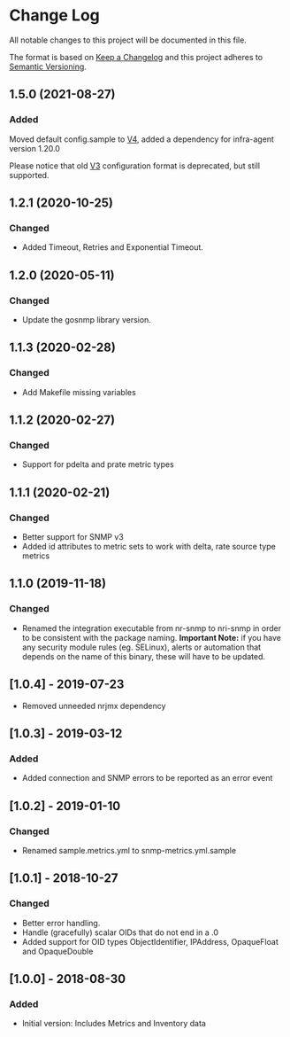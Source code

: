 # Change Log

All notable changes to this project will be documented in this file.

The format is based on [Keep a Changelog](http://keepachangelog.com/)
and this project adheres to [Semantic Versioning](http://semver.org/).

## 1.5.0 (2021-08-27)
### Added

Moved default config.sample to [V4](https://docs.newrelic.com/docs/create-integrations/infrastructure-integrations-sdk/specifications/host-integrations-newer-configuration-format/), added a dependency for infra-agent version 1.20.0

Please notice that old [V3](https://docs.newrelic.com/docs/create-integrations/infrastructure-integrations-sdk/specifications/host-integrations-standard-configuration-format/) configuration format is deprecated, but still supported.

## 1.2.1 (2020-10-25)
### Changed
- Added Timeout, Retries and Exponential Timeout.

## 1.2.0 (2020-05-11)
### Changed
- Update the gosnmp library version.

## 1.1.3 (2020-02-28)
### Changed
- Add Makefile missing variables

## 1.1.2 (2020-02-27)
### Changed
- Support for pdelta and prate metric types

## 1.1.1 (2020-02-21)
### Changed
- Better support for SNMP v3
- Added id attributes to metric sets to work with delta, rate source type metrics

## 1.1.0 (2019-11-18)
### Changed
- Renamed the integration executable from nr-snmp to nri-snmp in order to be consistent with the package naming. **Important Note:** if you have any security module rules (eg. SELinux), alerts or automation that depends on the name of this binary, these will have to be updated.
## [1.0.4] - 2019-07-23
- Removed unneeded nrjmx dependency

## [1.0.3] - 2019-03-12

### Added

- Added connection and SNMP errors to be reported as an error event

## [1.0.2] - 2019-01-10

### Changed

- Renamed sample.metrics.yml to snmp-metrics.yml.sample

## [1.0.1] - 2018-10-27

### Changed

- Better error handling.
- Handle (gracefully) scalar OIDs that do not end in a .0
- Added support for OID types ObjectIdentifier, IPAddress, OpaqueFloat and OpaqueDouble

## [1.0.0] - 2018-08-30

### Added

- Initial version: Includes Metrics and Inventory data
